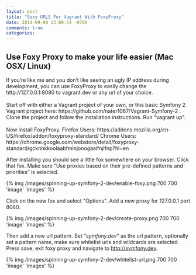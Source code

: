 ```yaml
---
layout: post
title: "Sexy URLS For Vagrant With FoxyProxy"
date: 2014-09-08 13:09:54 -0700
comments: true
categories: 
---
```

<h2>Use Foxy Proxy to make your life easier (Mac OSX/ Linux)</h2>
If you’re like me and you don’t like seeing an ugly IP address during development, you can use FoxyProxy to easily change the http://127.0.0.1:8080 to vagrant.dev or any url of your choice.<br />
<br/>
Start off with either a Vagrant project of your own, or this basic Symfony 2 Vagrant project here: https://github.com/nater1067/Vagrant-Symfony-2 . Clone the project and follow the installation instructions. Run "vagrant up".<br/>
<br />
Now install FoxyProxy.
Firefox Users: https://addons.mozilla.org/en-US/firefox/addon/foxyproxy-standard/
Chrome Users: https://chrome.google.com/webstore/detail/foxyproxy-standard/gcknhkkoolaabfmlnjonogaaifnjlfnp?hl=en
<br />

After installing you should see a little fox somewhere on your browser. Click that fox.
Make sure “Use proxies based on their pre-defined patterns and priorities” is selected.

{% img /images/spinning-up-symfony-2-dev/enable-foxy.png 700 700 'image' 'images' %}

Click on the new fox and select "Options". Add a new proxy for 127.0.0.1 port 8080.

{% img /images/spinning-up-symfony-2-dev/create-proxy.png 700 700 'image' 'images' %}

Then add a new url pattern. Set “*symfony.dev*” as the url pattern, optionally set a pattern name, make sure whitelist urls and wildcards are selected. Press save, exit foxy proxy and navigate to http://symfony.dev.

{% img /images/spinning-up-symfony-2-dev/whitelist-url.png 700 700 'image' 'images' %}
